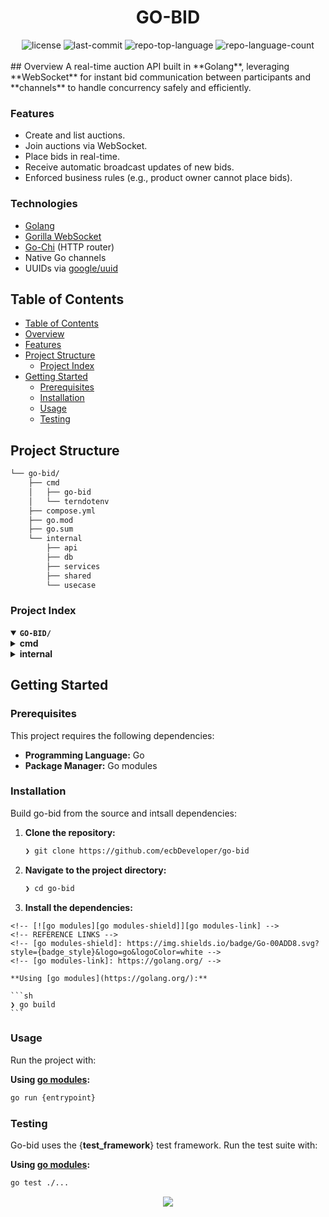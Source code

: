 <div id="top">

<!-- HEADER STYLE: CLASSIC -->
<div align="center">

# GO-BID

<em></em>

<!-- BADGES -->
<img src="https://img.shields.io/github/license/ecbDeveloper/go-bid?style=default&logo=opensourceinitiative&logoColor=white&color=0080ff" alt="license">
<img src="https://img.shields.io/github/last-commit/ecbDeveloper/go-bid?style=default&logo=git&logoColor=white&color=0080ff" alt="last-commit">
<img src="https://img.shields.io/github/languages/top/ecbDeveloper/go-bid?style=default&color=0080ff" alt="repo-top-language">
<img src="https://img.shields.io/github/languages/count/ecbDeveloper/go-bid?style=default&color=0080ff" alt="repo-language-count">

<!-- default option, no dependency badges. -->


<!-- default option, no dependency badges. -->

</div>
<br> 
## Overview
A real-time auction API built in **Golang**, leveraging **WebSocket** for instant bid communication between participants and **channels** to handle concurrency safely and efficiently.

### Features

- Create and list auctions.
- Join auctions via WebSocket.
- Place bids in real-time.
- Receive automatic broadcast updates of new bids.
- Enforced business rules (e.g., product owner cannot place bids).

### Technologies

- [Golang](https://golang.org/)
- [Gorilla WebSocket](https://github.com/gorilla/websocket)
- [Go-Chi](https://github.com/go-chi/chi) (HTTP router)
- Native Go channels
- UUIDs via [google/uuid](https://github.com/google/uuid)

## Table of Contents

- [Table of Contents](#table-of-contents)
- [Overview](#overview)
- [Features](#features)
- [Project Structure](#project-structure)
    - [Project Index](#project-index)
- [Getting Started](#getting-started)
    - [Prerequisites](#prerequisites)
    - [Installation](#installation)
    - [Usage](#usage)
    - [Testing](#testing)

## Project Structure

```sh
└── go-bid/
    ├── cmd
    │   ├── go-bid
    │   └── terndotenv
    ├── compose.yml
    ├── go.mod
    ├── go.sum
    └── internal
        ├── api
        ├── db
        ├── services
        ├── shared
        └── usecase
```

### Project Index

<details open>
	<summary><b><code>GO-BID/</code></b></summary>
	<!-- cmd Submodule -->
	<details>
		<summary><b>cmd</b></summary>
		<blockquote>
			<div class='directory-path' style='padding: 8px 0; color: #666;'>
				<code><b>⦿ cmd</b></code>
			<!-- terndotenv Submodule -->
			<details>
				<summary><b>terndotenv</b></summary>
				<blockquote>
					<div class='directory-path' style='padding: 8px 0; color: #666;'>
						<code><b>⦿ cmd.terndotenv</b></code>
					<table style='width: 100%; border-collapse: collapse;'>
					<thead>
						<tr style='background-color: #f8f9fa;'>
							<th style='width: 30%; text-align: left; padding: 8px;'>File Name</th>
							<th style='text-align: left; padding: 8px;'>Summary</th>
						</tr>
					</thead>
						<tr style='border-bottom: 1px solid #eee;'>
							<td style='padding: 8px;'><b><a href='https://github.com/ecbDeveloper/go-bid/blob/master/cmd/terndotenv/main.go'>main.go</a></b></td>
							<td style='padding: 8px;'>- The <code>main.go</code> file executes database migrations<br>- It loads environment variables, then uses the <code>tern</code> command-line tool to apply migrations located in the <code>./internal/db/migrations/</code> directory, guided by a configuration file<br>- Successful execution confirms migration completion; failure results in an error message and program termination<br>- The process ensures the database schema is up-to-date.</td>
						</tr>
					</table>
				</blockquote>
			</details>
			<!-- go-bid Submodule -->
			<details>
				<summary><b>go-bid</b></summary>
				<blockquote>
					<div class='directory-path' style='padding: 8px 0; color: #666;'>
						<code><b>⦿ cmd.go-bid</b></code>
					<table style='width: 100%; border-collapse: collapse;'>
					<thead>
						<tr style='background-color: #f8f9fa;'>
							<th style='width: 30%; text-align: left; padding: 8px;'>File Name</th>
							<th style='text-align: left; padding: 8px;'>Summary</th>
						</tr>
					</thead>
						<tr style='border-bottom: 1px solid #eee;'>
							<td style='padding: 8px;'><b><a href='https://github.com/ecbDeveloper/go-bid/blob/master/cmd/go-bid/main.go'>main.go</a></b></td>
							<td style='padding: 8px;'>- The <code>main.go</code> file bootstraps the Go-Bid application<br>- It initializes database connections, session management using PostgreSQL, and instantiates core application services (user, product, bid)<br>- The file then configures and starts a Chi router-based HTTP server, binding application routes to handle incoming requests, including websocket connections for real-time auction features.</td>
						</tr>
					</table>
				</blockquote>
			</details>
		</blockquote>
	</details>
	<!-- internal Submodule -->
	<details>
		<summary><b>internal</b></summary>
		<blockquote>
			<div class='directory-path' style='padding: 8px 0; color: #666;'>
				<code><b>⦿ internal</b></code>
			<!-- shared Submodule -->
			<details>
				<summary><b>shared</b></summary>
				<blockquote>
					<div class='directory-path' style='padding: 8px 0; color: #666;'>
						<code><b>⦿ internal.shared</b></code>
					<table style='width: 100%; border-collapse: collapse;'>
					<thead>
						<tr style='background-color: #f8f9fa;'>
							<th style='width: 30%; text-align: left; padding: 8px;'>File Name</th>
							<th style='text-align: left; padding: 8px;'>Summary</th>
						</tr>
					</thead>
						<tr style='border-bottom: 1px solid #eee;'>
							<td style='padding: 8px;'><b><a href='https://github.com/ecbDeveloper/go-bid/blob/master/internal/shared/validator.go'>validator.go</a></b></td>
							<td style='padding: 8px;'>- Validator.go` provides a reusable validation layer for the application<br>- It defines an interface and associated functions for validating various data types, including strings (checking for blank values, email format, and character length)<br>- The package centralizes validation logic, promoting consistency and maintainability across the project by providing a common error handling mechanism<br>- This improves code organization and reduces redundancy.</td>
						</tr>
						<tr style='border-bottom: 1px solid #eee;'>
							<td style='padding: 8px;'><b><a href='https://github.com/ecbDeveloper/go-bid/blob/master/internal/shared/json_utils.go'>json_utils.go</a></b></td>
							<td style='padding: 8px;'>- Json_utils.go` provides reusable functions for encoding and decoding JSON data within the application<br>- It offers functions to encode arbitrary data structures into JSON responses, and to decode JSON requests, optionally validating the data against a defined schema<br>- These utilities streamline JSON handling across the application, ensuring consistent data serialization and input validation.</td>
						</tr>
					</table>
				</blockquote>
			</details>
			<!-- services Submodule -->
			<details>
				<summary><b>services</b></summary>
				<blockquote>
					<div class='directory-path' style='padding: 8px 0; color: #666;'>
						<code><b>⦿ internal.services</b></code>
					<table style='width: 100%; border-collapse: collapse;'>
					<thead>
						<tr style='background-color: #f8f9fa;'>
							<th style='width: 30%; text-align: left; padding: 8px;'>File Name</th>
							<th style='text-align: left; padding: 8px;'>Summary</th>
						</tr>
					</thead>
						<tr style='border-bottom: 1px solid #eee;'>
							<td style='padding: 8px;'><b><a href='https://github.com/ecbDeveloper/go-bid/blob/master/internal/services/auction_services.go'>auction_services.go</a></b></td>
							<td style='padding: 8px;'>- The <code>auction_services.go</code> file implements a real-time auction system using websockets<br>- It manages auction rooms, client connections, and bid processing<br>- The system handles bid placement, broadcasts updates to all participants, and manages client registration and disconnections, ensuring a synchronized auction experience for all users<br>- A core component is the <code>AuctionRoom</code> struct which facilitates communication and bid processing within each auction.</td>
						</tr>
						<tr style='border-bottom: 1px solid #eee;'>
							<td style='padding: 8px;'><b><a href='https://github.com/ecbDeveloper/go-bid/blob/master/internal/services/users_service.go'>users_service.go</a></b></td>
							<td style='padding: 8px;'>- The <code>users_service.go</code> file implements a user service within a larger Go application<br>- It provides functionalities for user account creation, handling potential duplicate email or username errors, and user authentication, securely comparing provided passwords against stored hashes<br>- The service interacts with a database using SQL queries to manage user data.</td>
						</tr>
						<tr style='border-bottom: 1px solid #eee;'>
							<td style='padding: 8px;'><b><a href='https://github.com/ecbDeveloper/go-bid/blob/master/internal/services/products_service.go'>products_service.go</a></b></td>
							<td style='padding: 8px;'>- Products_service.go<code> provides a service layer for product-related operations within the </code>go-bid<code> application<br>- It offers functionalities to create, retrieve, and list products, interacting with a database via the </code>sqlc` package<br>- The service handles database errors gracefully, returning custom error messages where appropriate, and uses pagination for efficient data retrieval.</td>
						</tr>
						<tr style='border-bottom: 1px solid #eee;'>
							<td style='padding: 8px;'><b><a href='https://github.com/ecbDeveloper/go-bid/blob/master/internal/services/bids_service.go'>bids_service.go</a></b></td>
							<td style='padding: 8px;'>- The <code>bids_service.go</code> file implements a service layer for managing bids within an auction system<br>- It handles placing new bids, validating bid amounts against existing highest bids and base prices, and retrieving bid history for specific products<br>- The service interacts with a database via a defined query interface, ensuring data persistence and retrieval<br>- Error handling is incorporated to manage invalid bids and database access issues.</td>
						</tr>
					</table>
				</blockquote>
			</details>
			<!-- api Submodule -->
			<details>
				<summary><b>api</b></summary>
				<blockquote>
					<div class='directory-path' style='padding: 8px 0; color: #666;'>
						<code><b>⦿ internal.api</b></code>
					<table style='width: 100%; border-collapse: collapse;'>
					<thead>
						<tr style='background-color: #f8f9fa;'>
							<th style='width: 30%; text-align: left; padding: 8px;'>File Name</th>
							<th style='text-align: left; padding: 8px;'>Summary</th>
						</tr>
					</thead>
						<tr style='border-bottom: 1px solid #eee;'>
							<td style='padding: 8px;'><b><a href='https://github.com/ecbDeveloper/go-bid/blob/master/internal/api/api.go'>api.go</a></b></td>
							<td style='padding: 8px;'>- Api.go` defines the API application structure, acting as the central hub for handling requests<br>- It integrates various services (user, product, bid, and auction lobby) and session management, using Chi router for request routing and Gorilla WebSockets for real-time communication<br>- The API facilitates interactions between clients and the applications core functionalities.</td>
						</tr>
						<tr style='border-bottom: 1px solid #eee;'>
							<td style='padding: 8px;'><b><a href='https://github.com/ecbDeveloper/go-bid/blob/master/internal/api/products_handler.go'>products_handler.go</a></b></td>
							<td style='padding: 8px;'>- Products_handler.go<code> implements HTTP handlers for product-related API endpoints within the </code>go-bid` application<br>- It handles creating new product auctions, launching asynchronous auction processes, and retrieving paginated lists of products<br>- The handlers utilize services and use cases to manage business logic, returning JSON responses indicating success or failure<br>- Error handling ensures appropriate HTTP status codes are returned to clients.</td>
						</tr>
						<tr style='border-bottom: 1px solid #eee;'>
							<td style='padding: 8px;'><b><a href='https://github.com/ecbDeveloper/go-bid/blob/master/internal/api/auth.go'>auth.go</a></b></td>
							<td style='padding: 8px;'>- Auth.go<code> provides authentication middleware and CSRF token handling for the </code>go-bid` API<br>- The middleware verifies user sessions, rejecting unauthorized requests<br>- A dedicated handler generates and returns CSRF tokens, crucial for protecting against cross-site request forgery attacks<br>- These functions ensure secure access control within the applications API layer.</td>
						</tr>
						<tr style='border-bottom: 1px solid #eee;'>
							<td style='padding: 8px;'><b><a href='https://github.com/ecbDeveloper/go-bid/blob/master/internal/api/auction_handlers.go'>auction_handlers.go</a></b></td>
							<td style='padding: 8px;'>- Auction_handlers.go<code> manages user subscription to auction rooms<br>- It handles incoming requests, validates user and product IDs, and prevents sellers from bidding on their own products<br>- Upon successful validation, it upgrades the connection to a websocket, registers the user in the appropriate auction room, and manages the clients read and write event loops via the </code>AuctionLobby` and associated services.</td>
						</tr>
						<tr style='border-bottom: 1px solid #eee;'>
							<td style='padding: 8px;'><b><a href='https://github.com/ecbDeveloper/go-bid/blob/master/internal/api/users_handlers.go'>users_handlers.go</a></b></td>
							<td style='padding: 8px;'>- Users_handlers.go<code> provides HTTP handlers for user authentication and account management within the </code>go-bid<code> application<br>- It handles user signup, login, and logout requests, interacting with the </code>UserService` to manage user data and sessions<br>- Error handling ensures appropriate HTTP status codes and informative error messages are returned to clients<br>- The handlers utilize JSON for data encoding and decoding.</td>
						</tr>
						<tr style='border-bottom: 1px solid #eee;'>
							<td style='padding: 8px;'><b><a href='https://github.com/ecbDeveloper/go-bid/blob/master/internal/api/routes.go'>routes.go</a></b></td>
							<td style='padding: 8px;'>Code>❯ REPLACE-ME</code></td>
						</tr>
						<tr style='border-bottom: 1px solid #eee;'>
							<td style='padding: 8px;'><b><a href='https://github.com/ecbDeveloper/go-bid/blob/master/internal/api/bids_handlers.go'>bids_handlers.go</a></b></td>
							<td style='padding: 8px;'>Code>❯ REPLACE-ME</code></td>
						</tr>
					</table>
				</blockquote>
			</details>
			<!-- db Submodule -->
			<details>
				<summary><b>db</b></summary>
				<blockquote>
					<div class='directory-path' style='padding: 8px 0; color: #666;'>
						<code><b>⦿ internal.db</b></code>
					<!-- queries Submodule -->
					<details>
						<summary><b>queries</b></summary>
						<blockquote>
							<div class='directory-path' style='padding: 8px 0; color: #666;'>
								<code><b>⦿ internal.db.queries</b></code>
							<table style='width: 100%; border-collapse: collapse;'>
							<thead>
								<tr style='background-color: #f8f9fa;'>
									<th style='width: 30%; text-align: left; padding: 8px;'>File Name</th>
									<th style='text-align: left; padding: 8px;'>Summary</th>
								</tr>
							</thead>
								<tr style='border-bottom: 1px solid #eee;'>
									<td style='padding: 8px;'><b><a href='https://github.com/ecbDeveloper/go-bid/blob/master/internal/db/queries/products.sql'>products.sql</a></b></td>
									<td style='padding: 8px;'>Code>❯ REPLACE-ME</code></td>
								</tr>
								<tr style='border-bottom: 1px solid #eee;'>
									<td style='padding: 8px;'><b><a href='https://github.com/ecbDeveloper/go-bid/blob/master/internal/db/queries/bids.sql'>bids.sql</a></b></td>
									<td style='padding: 8px;'>Code>❯ REPLACE-ME</code></td>
								</tr>
								<tr style='border-bottom: 1px solid #eee;'>
									<td style='padding: 8px;'><b><a href='https://github.com/ecbDeveloper/go-bid/blob/master/internal/db/queries/users.sql'>users.sql</a></b></td>
									<td style='padding: 8px;'>- The <code>users.sql</code> file defines SQL queries for managing user data within the database<br>- It provides functions to create new users, retrieve user information by ID, and retrieve user information by email address<br>- These queries are integral to the applications user authentication and data access layer, supporting core user management functionalities.</td>
								</tr>
							</table>
						</blockquote>
					</details>
					<!-- sqlc Submodule -->
					<details>
						<summary><b>sqlc</b></summary>
						<blockquote>
							<div class='directory-path' style='padding: 8px 0; color: #666;'>
								<code><b>⦿ internal.db.sqlc</b></code>
							<table style='width: 100%; border-collapse: collapse;'>
							<thead>
								<tr style='background-color: #f8f9fa;'>
									<th style='width: 30%; text-align: left; padding: 8px;'>File Name</th>
									<th style='text-align: left; padding: 8px;'>Summary</th>
								</tr>
							</thead>
								<tr style='border-bottom: 1px solid #eee;'>
									<td style='padding: 8px;'><b><a href='https://github.com/ecbDeveloper/go-bid/blob/master/internal/db/sqlc/products.sql.go'>products.sql.go</a></b></td>
									<td style='padding: 8px;'>Code>❯ REPLACE-ME</code></td>
								</tr>
								<tr style='border-bottom: 1px solid #eee;'>
									<td style='padding: 8px;'><b><a href='https://github.com/ecbDeveloper/go-bid/blob/master/internal/db/sqlc/sqlc.yaml'>sqlc.yaml</a></b></td>
									<td style='padding: 8px;'>Code>❯ REPLACE-ME</code></td>
								</tr>
								<tr style='border-bottom: 1px solid #eee;'>
									<td style='padding: 8px;'><b><a href='https://github.com/ecbDeveloper/go-bid/blob/master/internal/db/sqlc/db.go'>db.go</a></b></td>
									<td style='padding: 8px;'>Code>❯ REPLACE-ME</code></td>
								</tr>
								<tr style='border-bottom: 1px solid #eee;'>
									<td style='padding: 8px;'><b><a href='https://github.com/ecbDeveloper/go-bid/blob/master/internal/db/sqlc/bids.sql.go'>bids.sql.go</a></b></td>
									<td style='padding: 8px;'>Code>❯ REPLACE-ME</code></td>
								</tr>
								<tr style='border-bottom: 1px solid #eee;'>
									<td style='padding: 8px;'><b><a href='https://github.com/ecbDeveloper/go-bid/blob/master/internal/db/sqlc/users.sql.go'>users.sql.go</a></b></td>
									<td style='padding: 8px;'>Code>❯ REPLACE-ME</code></td>
								</tr>
								<tr style='border-bottom: 1px solid #eee;'>
									<td style='padding: 8px;'><b><a href='https://github.com/ecbDeveloper/go-bid/blob/master/internal/db/sqlc/models.go'>models.go</a></b></td>
									<td style='padding: 8px;'>Code>❯ REPLACE-ME</code></td>
								</tr>
							</table>
						</blockquote>
					</details>
					<!-- migrations Submodule -->
					<details>
						<summary><b>migrations</b></summary>
						<blockquote>
							<div class='directory-path' style='padding: 8px 0; color: #666;'>
								<code><b>⦿ internal.db.migrations</b></code>
							<table style='width: 100%; border-collapse: collapse;'>
							<thead>
								<tr style='background-color: #f8f9fa;'>
									<th style='width: 30%; text-align: left; padding: 8px;'>File Name</th>
									<th style='text-align: left; padding: 8px;'>Summary</th>
								</tr>
							</thead>
								<tr style='border-bottom: 1px solid #eee;'>
									<td style='padding: 8px;'><b><a href='https://github.com/ecbDeveloper/go-bid/blob/master/internal/db/migrations/002_create_sessions_table.sql'>002_create_sessions_table.sql</a></b></td>
									<td style='padding: 8px;'>Code>❯ REPLACE-ME</code></td>
								</tr>
								<tr style='border-bottom: 1px solid #eee;'>
									<td style='padding: 8px;'><b><a href='https://github.com/ecbDeveloper/go-bid/blob/master/internal/db/migrations/003_create_products_table.sql'>003_create_products_table.sql</a></b></td>
									<td style='padding: 8px;'>Code>❯ REPLACE-ME</code></td>
								</tr>
								<tr style='border-bottom: 1px solid #eee;'>
									<td style='padding: 8px;'><b><a href='https://github.com/ecbDeveloper/go-bid/blob/master/internal/db/migrations/004_create_bids_table.sql'>004_create_bids_table.sql</a></b></td>
									<td style='padding: 8px;'>Code>❯ REPLACE-ME</code></td>
								</tr>
								<tr style='border-bottom: 1px solid #eee;'>
									<td style='padding: 8px;'><b><a href='https://github.com/ecbDeveloper/go-bid/blob/master/internal/db/migrations/001_create_users_table.sql'>001_create_users_table.sql</a></b></td>
									<td style='padding: 8px;'>Code>❯ REPLACE-ME</code></td>
								</tr>
								<tr style='border-bottom: 1px solid #eee;'>
									<td style='padding: 8px;'><b><a href='https://github.com/ecbDeveloper/go-bid/blob/master/internal/db/migrations/tern.conf'>tern.conf</a></b></td>
									<td style='padding: 8px;'>Code>❯ REPLACE-ME</code></td>
								</tr>
							</table>
						</blockquote>
					</details>
				</blockquote>
			</details>
			<!-- usecase Submodule -->
			<details>
				<summary><b>usecase</b></summary>
				<blockquote>
					<div class='directory-path' style='padding: 8px 0; color: #666;'>
						<code><b>⦿ internal.usecase</b></code>
					<!-- user Submodule -->
					<details>
						<summary><b>user</b></summary>
						<blockquote>
							<div class='directory-path' style='padding: 8px 0; color: #666;'>
								<code><b>⦿ internal.usecase.user</b></code>
							<table style='width: 100%; border-collapse: collapse;'>
							<thead>
								<tr style='background-color: #f8f9fa;'>
									<th style='width: 30%; text-align: left; padding: 8px;'>File Name</th>
									<th style='text-align: left; padding: 8px;'>Summary</th>
								</tr>
							</thead>
								<tr style='border-bottom: 1px solid #eee;'>
									<td style='padding: 8px;'><b><a href='https://github.com/ecbDeveloper/go-bid/blob/master/internal/usecase/user/login_user.go'>login_user.go</a></b></td>
									<td style='padding: 8px;'>Code>❯ REPLACE-ME</code></td>
								</tr>
								<tr style='border-bottom: 1px solid #eee;'>
									<td style='padding: 8px;'><b><a href='https://github.com/ecbDeveloper/go-bid/blob/master/internal/usecase/user/create_user.go'>create_user.go</a></b></td>
									<td style='padding: 8px;'>Code>❯ REPLACE-ME</code></td>
								</tr>
							</table>
						</blockquote>
					</details>
					<!-- product Submodule -->
					<details>
						<summary><b>product</b></summary>
						<blockquote>
							<div class='directory-path' style='padding: 8px 0; color: #666;'>
								<code><b>⦿ internal.usecase.product</b></code>
							<table style='width: 100%; border-collapse: collapse;'>
							<thead>
								<tr style='background-color: #f8f9fa;'>
									<th style='width: 30%; text-align: left; padding: 8px;'>File Name</th>
									<th style='text-align: left; padding: 8px;'>Summary</th>
								</tr>
							</thead>
								<tr style='border-bottom: 1px solid #eee;'>
									<td style='padding: 8px;'><b><a href='https://github.com/ecbDeveloper/go-bid/blob/master/internal/usecase/product/create_product.go'>create_product.go</a></b></td>
									<td style='padding: 8px;'>Code>❯ REPLACE-ME</code></td>
								</tr>
							</table>
						</blockquote>
					</details>
				</blockquote>
			</details>
		</blockquote>
	</details>
</details>

## Getting Started

### Prerequisites

This project requires the following dependencies:

- **Programming Language:** Go
- **Package Manager:** Go modules

### Installation

Build go-bid from the source and intsall dependencies:

1. **Clone the repository:**

    ```sh
    ❯ git clone https://github.com/ecbDeveloper/go-bid
    ```

2. **Navigate to the project directory:**

    ```sh
    ❯ cd go-bid
    ```

3. **Install the dependencies:**

<!-- SHIELDS BADGE CURRENTLY DISABLED -->
	<!-- [![go modules][go modules-shield]][go modules-link] -->
	<!-- REFERENCE LINKS -->
	<!-- [go modules-shield]: https://img.shields.io/badge/Go-00ADD8.svg?style={badge_style}&logo=go&logoColor=white -->
	<!-- [go modules-link]: https://golang.org/ -->

	**Using [go modules](https://golang.org/):**

	```sh
	❯ go build
	```

### Usage

Run the project with:

**Using [go modules](https://golang.org/):**
```sh
go run {entrypoint}
```

### Testing

Go-bid uses the {__test_framework__} test framework. Run the test suite with:

**Using [go modules](https://golang.org/):**
```sh
go test ./...
```

<div align="center">

[![][back-to-top]](#top)

</div>


[back-to-top]: https://img.shields.io/badge/-BACK_TO_TOP-151515?style=flat-square

